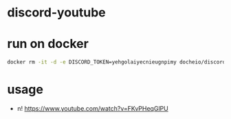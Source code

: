 # discord-youtube

# run on docker
```bash
docker rm -it -d -e DISCORD_TOKEN=yehgolaiyecnieugnpimy docheio/discord-youtube
```

# usage
- n! https://www.youtube.com/watch?v=FKvPHeqGlPU
